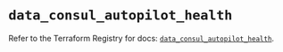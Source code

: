 # `data_consul_autopilot_health`

Refer to the Terraform Registry for docs: [`data_consul_autopilot_health`](https://registry.terraform.io/providers/hashicorp/consul/2.22.1/docs/data-sources/autopilot_health).
